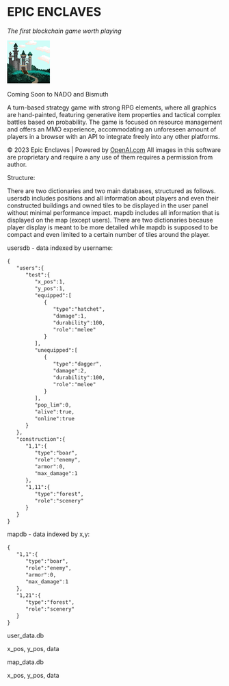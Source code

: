 # EPIC ENCLAVES
_The first blockchain game worth playing_

![Castle Image](img/assets/castle.png)

Coming Soon to NADO and Bismuth

A turn-based strategy game with strong RPG elements, where all graphics are hand-painted, featuring generative item properties and tactical complex battles based on probability. The game is focused on resource management and offers an MMO experience, accommodating an unforeseen amount of players in a browser with an API to integrate freely into any other platforms.

© 2023 Epic Enclaves | Powered by [OpenAI.com](https://openai.com)
All images in this software are proprietary and require a any use of them requires a permission from author.

Structure:

There are two dictionaries and two main databases, structured as follows. usersdb includes positions and all information about players and even their constructed buildings and owned tiles to be displayed in the user panel without minimal performance impact. mapdb includes all information that is displayed on the map (except users). There are two dictionaries because player display is meant to be more detailed while mapdb is supposed to be compact and even limited to a certain number of tiles around the player.

usersdb - data indexed by username:
```
{
   "users":{
      "test":{
         "x_pos":1,
         "y_pos":1,
         "equipped":[
            {
               "type":"hatchet",
               "damage":1,
               "durability":100,
               "role":"melee"
            }
         ],
         "unequipped":[
            {
               "type":"dagger",
               "damage":2,
               "durability":100,
               "role":"melee"
            }
         ],
         "pop_lim":0,
         "alive":true,
         "online":true
      }
   },
   "construction":{
      "1,1":{
         "type":"boar",
         "role":"enemy",
         "armor":0,
         "max_damage":1
      },
      "1,11":{
         "type":"forest",
         "role":"scenery"
      }
   }
}
```


mapdb - data indexed by x,y:
```
{
   "1,1":{
      "type":"boar",
      "role":"enemy",
      "armor":0,
      "max_damage":1
   },
   "1,21":{
      "type":"forest",
      "role":"scenery"
   }
}
```

user_data.db

x_pos, y_pos, data


map_data.db

x_pos, y_pos, data